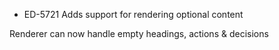 - ED-5721 Adds support for rendering optional content

Renderer can now handle empty headings, actions & decisions
